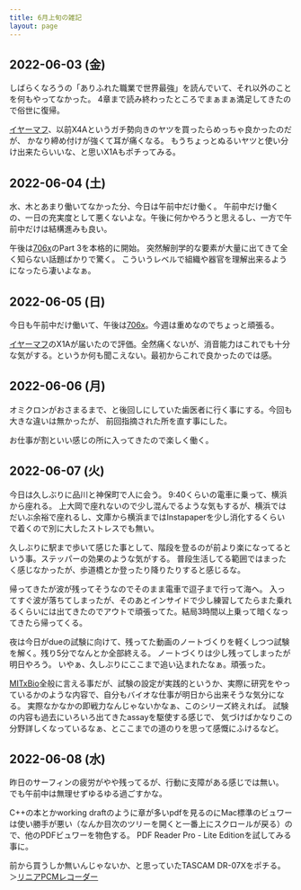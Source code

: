 ```yaml
---
title: 6月上旬の雑記
layout: page
---
```


## 2022-06-03 (金)

しばらくなろうの「ありふれた職業で世界最強」を読んでいて、それ以外のことを何もやってなかった。
4章まで読み終わったところでまぁまぁ満足してきたので俗世に復帰。

[イヤーマフ](https://karino2.github.io/RandomThoughts/イヤーマフ)、以前X4Aというガチ勢向きのヤツを買ったらめっちゃ良かったのだが、
かなり締め付けが強くて耳が痛くなる。
もうちょっとぬるいヤツと使い分け出来たらいいな、と思いX1Aもポチってみる。

## 2022-06-04 (土)

水、木とあまり働いてなかった分、今日は午前中だけ働く。
午前中だけ働くの、一日の充実度として悪くないよな。午後に何かやろうと思えるし、一方で午前中だけは結構進みも良い。

午後は[706x](https://karino2.github.io/RandomThoughts/706x)のPart 3を本格的に開始。
突然解剖学的な要素が大量に出てきて全く知らない話題ばかりで驚く。
こういうレベルで組織や器官を理解出来るようになったら凄いよなぁ。

## 2022-06-05 (日)

今日も午前中だけ働いて、午後は[706x](https://karino2.github.io/RandomThoughts/706x)。今週は重めなのでちょっと頑張る。

[イヤーマフ](https://karino2.github.io/RandomThoughts/イヤーマフ)のX1Aが届いたので評価。全然痛くないが、消音能力はこれでも十分な気がする。というか何も聞こえない。最初からこれで良かったのでは感。

## 2022-06-06 (月)

オミクロンがおさまるまで、と後回しにしていた歯医者に行く事にする。今回も大きな違いは無かったが、
前回指摘された所を直す事にした。

お仕事が割といい感じの所に入ってきたので楽しく働く。

## 2022-06-07 (火)

今日は久しぶりに品川と神保町で人に会う。
9:40くらいの電車に乗って、横浜から座れる。
上大岡で座れないので少し混んでるような気もするが、横浜ではだいぶ余裕で座れるし、文庫から横浜まではInstapaperを少し消化するくらいで着くので別に大したストレスでも無い。

久しぶりに駅まで歩いて感じた事として、階段を登るのが前より楽になってるという事。ステッパーの効果のような気がする。
普段生活してる範囲ではまったく感じなかったが、歩道橋とか登ったり降りたりすると感じるな。

帰ってきたが波が残ってそうなのでそのまま電車で逗子まで行って海へ。
入ってすぐ波が落ちてしまったが、そのあとインサイドで少し練習してたらまた乗れるくらいには出てきたのでアウトで頑張ってた。結局3時間以上乗って暗くなってきたら帰ってくる。

夜は今日がdueの試験に向けて、残ってた動画のノートづくりを軽くしつつ試験を解く。残り5分でなんとか全部終える。
ノートづくりは少し残ってしまったが明日やろう。
いやぁ、久しぶりにここまで追い込まれたなぁ。頑張った。

[MITxBio](https://karino2.github.io/RandomThoughts/MITxBio)全般に言える事だが、試験の設定が実践的というか、実際に研究をやっているかのような内容で、自分もバイオな仕事が明日から出来そうな気分になる。
実際なかなかの即戦力なんじゃないかなぁ、このシリーズ終えれば。
試験の内容も過去にいろいろ出てきたassayを駆使する感じで、
気づけばかなりこの分野詳しくなっているなぁ、とここまでの道のりを思って感慨にふけるなど。

## 2022-06-08 (水)

昨日のサーフィンの疲労がやや残ってるが、行動に支障がある感じでは無い。
でも午前中は無理せずゆるゆる過ごすかな。

C++の本とかworking draftのように章が多いpdfを見るのにMac標準のビュワーは使い勝手が悪い（なんか目次のツリーを開くと一番上にスクロールが戻る）ので、他のPDFビュワーを物色する。
PDF Reader Pro - Lite Editionを試してみる事に。

前から買うしか無いんじゃないか、と思っていたTASCAM DR-07Xをポチる。＞[リニアPCMレコーダー](https://karino2.github.io/RandomThoughts/リニアPCMレコーダー)